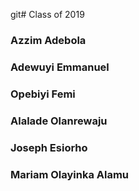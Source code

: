 git# Class of 2019

### Azzim Adebola

### Adewuyi Emmanuel

### Opebiyi Femi

### Alalade Olanrewaju

### Joseph Esiorho

### Mariam Olayinka Alamu
